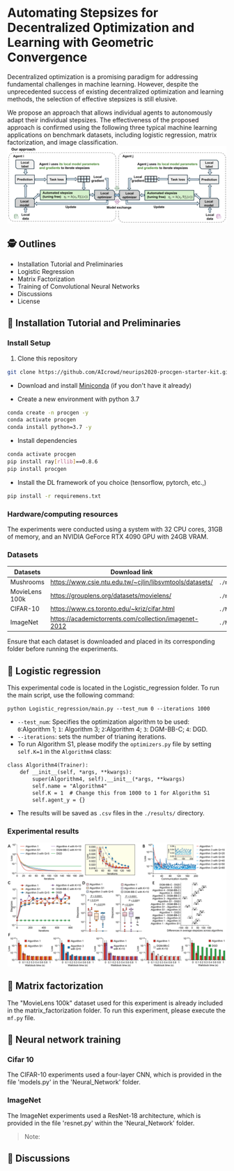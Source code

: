 # Automating Stepsizes for Decentralized Optimization and Learning with Geometric Convergence
Decentralized optimization is a promising paradigm for addressing fundamental challenges in machine learning. However, despite the unprecedented success of existing decentralized optimization and learning methods, the selection of effective stepsizes is still elusive.

We propose an approach that allows individual agents to autonomously adapt their individual stepsizes. 
The effectiveness of the proposed approach is confirmed using the following three typical machine learning applications on benchmark datasets, including logistic regression, matrix factorization, and image classification.
![Introduction](https://github.com/cziqin/Automated_Stepsizes/blob/main/figures/introduction.png)
## 🕵️ Outlines
- Installation Tutorial and Preliminaries
- Logistic Regression
- Matrix Factorization
- Training of Convolutional Neural Networks
- Discussions
- License

## 🔧 Installation Tutorial and Preliminaries

### Install Setup
1. Clone this repository

```bash
git clone https://github.com/AIcrowd/neurips2020-procgen-starter-kit.git
```

- Download and install [Miniconda](https://docs.conda.io/en/latest/miniconda.html) (if you don't have it already)

- Create a new environment with python 3.7

```bash
conda create -n procgen -y
conda activate procgen
conda install python=3.7 -y
```

- Install dependencies

```bash
conda activate procgen
pip install ray[rllib]==0.8.6
pip install procgen
```

- Install the DL framework of you choice (tensorflow, pytorch, etc.,)
```sh
pip install -r requiremens.txt
```

### Hardware/computing resources
The experiments were conducted using a system with 32 CPU cores, 31GB of memory, and an NVIDIA GeForce RTX 4090 GPU with 24GB VRAM.

### Datasets
| Datasets | Download link | Storage Location|
| ------ | ------ | ------|
| Mushrooms | https://www.csie.ntu.edu.tw/~cjlin/libsvmtools/datasets/ |`./mushrooms`|
| MovieLens 100k | https://grouplens.org/datasets/movielens/|`./matrix_factorization/data/`|
| CIFAR-10 | https://www.cs.toronto.edu/~kriz/cifar.html |`./Neural_networks/data/`|
| ImageNet | https://academictorrents.com/collection/imagenet-2012 |`./Neural_networks/data/`|

Ensure that each dataset is downloaded and placed in its corresponding folder before running the experiments.

## 💪 Logistic regression
This experimental code is located in the Logistic_regression folder. To run the main script, use the following command:
```
python Logistic_regression/main.py --test_num 0 --iterations 1000
```
- `--test_num`: Specifies the optimization algorithm to be used:\
`0`:Algorithm 1; `1`: Algorithm 3; `2`:Algorithm 4; `3`: DGM-BB-C; `4`: DGD.
- `--iterations`: sets the number of trianing iterations.
- To run Algorithm S1, please modify the `optimizers.py` file by setting `self.K=1` in the `Algorithm4` class:
```
class Algorithm4(Trainer):
    def __init__(self, *args, **kwargs):
        super(Algorithm4, self).__init__(*args, **kwargs)
        self.name = "Algorithm4"
        self.K = 1  # Change this from 1000 to 1 for Algorithm S1
        self.agent_y = {}
```
- The results will be saved as `.csv` files in the `./results/` directory. 
### Experimental results
![Introduction](https://github.com/cziqin/Automated_Stepsizes/blob/main/figures/mushrooms_png.png)




## 💪 Matrix factorization
The "MovieLens 100k" dataset used for this experiment is already included in the matrix_factorization folder. To run this experiment, please execute the ``mf.py`` file.

## 💪 Neural network training
### Cifar 10
The CIFAR-10 experiments used a four-layer CNN, which is provided in the file 'models.py' in the 'Neural_Network' folder.

### ImageNet
The ImageNet experiments used a ResNet-18 architecture, which is provided in the file 'resnet.py' within the 'Neural_Network' folder.

> Note:

## 🚀 Discussions
